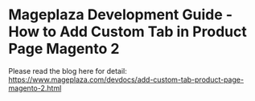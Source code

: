 # Mageplaza Development Guide - How to Add Custom Tab in Product Page Magento 2

Please read the blog here for detail: https://www.mageplaza.com/devdocs/add-custom-tab-product-page-magento-2.html
